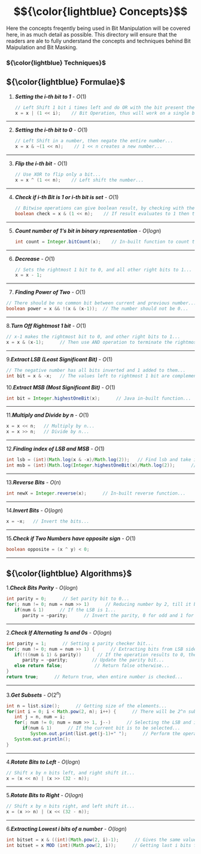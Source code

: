 # $${\color{lightblue} Concepts}$$

Here the concepts freqently being used in Bit Manipulation will be covered here, in as much detail as possible. This directory will ensure that the readers are ale to fully understand the concepts and techniques behind Bit Maipulation and Bit Masking.

### ${\color{lightblue} Techniques}$

## ${\color{lightblue} Formulae}$

1. ***Setting the i-th bit to 1*** - ${O(1)}$
   
   ```java
   // Left Shift 1 bit i times left and do OR with the bit present their...
   x = x | (1 << i);    // Bit Operation, thus will work on a single bit...
   ```

---

2. ***Setting the i-th bit to 0*** - ${O(1)}$
   
   ```java
   // Left Shift in a number, then negate the entire number...
   x = x & ~(1 << n);    // 1 << n creates a new number...
   ```

---

3. ***Flip the i-th bit*** - ${O(1)}$
   
   ```java
   // Use XOR to flip only a bit...
   x = x ^ (1 << n);    // Left shift the number...
   ```

---

4. ***Check if i-th Bit is 1 or i-th bit is set*** - ${O(1)}$
   
   ```java
   // Bitwise operations can give boolean result, by checking with their garbage values...
   boolean check = x & (1 << n);    // If result evaluates to 1 then true...
   ```

---

5. ***Count number of 1's bit in binary representation*** - ${O(log n)}$

   ```java
   int count = Integer.bitCount(x);    // In-built function to count the number of bits to 1...
   ```

---

6. ***Decrease*** - ${O(1)}$

   ```java
   // Sets the rightmost 1 bit to 0, and all other right bits to 1...
   x = x - 1;
   ```

---

7.  ***Finding Power of Two*** - ${O(1)}$

   ```java
  // There should be no common bit between current and previous number...
  boolean power = x && !(x & (x-1));  // The number should not be 0...
  ```

---

8.***Turn Off Rightmost 1 bit*** - ${O(1)}$

```java
// x-1 makes the rightmost bit to 0, and other right bits to 1...
x = x & (x-1);      // Then use AND operation to terminate the rightmost bit...
```

---

9.***Extract LSB (Least Significant Bit)*** - ${O(1)}$

```java
// The negative number has all bits inverted and 1 added to them...
int bit = x & -x;   // The values left to rightmost 1 bit are complementary, to set 0 use AND...
```

10.***Extract MSB (Most Significant Bit)*** - ${O(1)}$

```java
int bit = Integer.highestOneBit(x);      // Java in-built function...
```

---

11.***Multiply and Divide by n*** - ${O(1)}$

```java
x = x << n;   // Multiply by n...
x = x >> n;   // Divide by n...
```

---

12.***Finding index of LSB and MSB*** - ${O(1)}$

```java
int lsb = (int)(Math.log(x & -x)/Math.log(2));   // Find lsb and take its log base 2 value...
int msb = (int)(Math.log(Integer.highestOneBit(x)/Math.log(2));      // Find msb and take its log base 2 value...
```

---

13.***Reverse Bits*** - ${O(n)}$

```java
int newX = Integer.reverse(x);      // In-built reverse function...
```

---

14.***Invert Bits*** - ${O(log n)}$

```java
x = ~x;   // Invert the bits...
```

---

15.***Check if Two Numbers have opposite sign*** - ${O(1)}$

```java
boolean opposite = (x ^ y) < 0;
```

---

## ${\color{lightblue} Algorithms}$

1.***Check Bits Parity*** - ${O(log n)}$

```java
int parity = 0;      // Set parity bit to 0...
for(; num != 0; num = num >> 1)      // Reducing number by 2, till it becomes 0...
   if(num & 1)      // If the LSB is 1...
      parity = ~parity;      // Invert the parity, 0 for odd and 1 for even...
```

---

2.***Check If Alternating 1s and 0s*** - ${O(log n)}$

```java
int parity = 1;      // Setting a parity checker bit...
for(; num != 0; num = num >> 1) {      // Extracting bits from LSB side...
   if(!((num & 1) & parity))      // If the operation results to 0, then previous and current bits are alternating...
      parity = ~parity;         // Update the parity bit...
   else return false;            // Return false otherwise...
}
return true;      // Return true, when entire number is checked...
```

---

3.***Get Subsets*** - ${O(2^n)}$

```java
int n = list.size();      // Getting size of the elements...
for(int i = 0; i < Math.pow(2, n); i++) {      // There will be 2^n subsets...
   int j = n, num = i;
   for(; num != 0; num = num >> 1, j--)      // Selecting the LSB and its corresponding index...
      if(num & 1)      // If the current bit is to be selected...
         System.out.print(list.get(j-1)+" ");      // Perform the operation...
   System.out.println();
}
```

---

4.***Rotate Bits to Left*** - ${O(log n)}$

```java
// Shift x by n bits left, and right shift it...
x = (x << n) | (x >> (32 - n));
```

---

5.***Rotate Bits to Right*** - ${O(log n)}$

```java
// Shift x by n bits right, and left shift it...
x = (x >> n) | (x << (32 - n));
```

---

6.***Extracting Lowest i bits of a number*** - ${O(log n)}$

```java
int bitset = x & ((int)(Math.pow(2, i)-1);      // Gives the same value as
int bitset = x MOD (int)(Math.pow(2, i));      // Getting last i bits for a number (efficient bitmasking algorithm)
```


   









